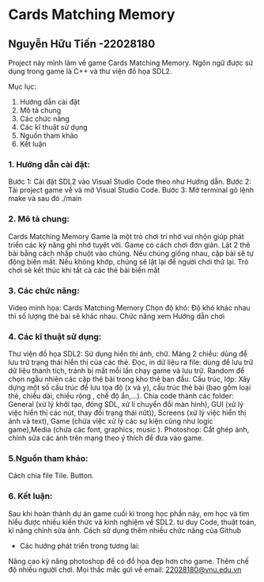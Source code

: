 # Cards Matching Memory
Nguyễn Hữu Tiến -22028180
--------------------------

Project này mình làm về game Cards Matching Memory. Ngôn ngữ được sử dụng trong game là C++ và thư viện đồ họa SDL2.

Mục lục:
1. Hướng dẫn cài đặt
2. Mô tả chung
3. Các chức năng
4. Các kĩ thuật sử dụng
5. Nguồn tham khảo
6. Kết luận

### 1. Hướng dẫn cài đặt:
Bước 1: Cài đặt SDL2 vào Visual Studio Code theo như Hướng dẫn.
Bước 2: Tải project game về và mở Visual Studio Code.
Bước 3: Mở terminal gõ lệnh make và sau đó ./main

### 2. Mô tả chung:
Cards Matching Memory Game là một trò chơi trí nhớ vui nhộn giúp phát triển các kỹ năng ghi nhớ tuyệt vời. Game có cách chơi đơn giản. Lật 2 thẻ bài bằng cách nhấp chuột vào chúng. Nếu chúng giống nhau, cặp bài sẽ tự động biến mất. Nếu không khớp, chúng sẽ lật lại để người chơi thử lại. Trò chơi sẽ kết thúc khi tất cả các thẻ bài biến mất

### 3. Các chức năng:
Video minh họa: Cards Matching Memory
Chọn độ khó: Độ khó khác nhau thì số lượng thẻ bài sẽ khác nhau.
Chức năng xem Hướng dẫn chơi

### 4. Các kĩ thuật sử dụng:
Thư viện đồ họa SDL2: Sử dụng hiển thị ảnh, chữ.
Mảng 2 chiều: dùng để lưu trữ trạng thái hiển thị của các thẻ.
Đọc, in dữ liệu ra file: dùng để lưu trữ dữ liệu thành tích, tránh bị mất mỗi lần chạy game và lưu trữ.
Random để chọn ngẫu nhiên các cặp thẻ bài trong kho thẻ ban đầu.
Cấu trúc, lớp: Xây dựng một số cấu trúc để lưu tọa độ (x và y), cấu trúc thẻ bài (bao gồm loại thẻ, chiều dài, chiều rộng , chế độ ẩn,...).
Chia code thành các folder: General (xử lý khởi tạo, đóng SDL, xử lí chuyển đổi màn hình), GUI (xử lý việc hiển thị các nút, thay đổi trạng thái nút)), Screens (xử lý việc hiển thị ảnh và text), Game (chứa việc xử lý các sự kiện cũng như logic game),Media (chứa các font, graphics, music ).
Photoshop: Cắt ghép ảnh, chỉnh sửa các ảnh trên mạng theo ý thích để đưa vào game.

### 5.Nguồn tham khảo:
Cách chia file
Tile.
Button.

### 6. Kết luận:
Sau khi hoàn thành dự án game cuối kì trong học phần này, em học và tìm hiểu được nhiều kiến thức và kinh nghiệm về SDL2. tư duy Code, thuật toán, kĩ năng chỉnh sửa ảnh.
Cách sử dụng thêm nhiều chức năng của Github

- Các hướng phát triển trong tương lai:

Nâng cao kỹ năng photoshop để có đồ họa đẹp hơn cho game.
Thêm chế độ nhiều người chơi.
Mọi thắc mắc gửi về email: 22028180@vnu.edu.vn
